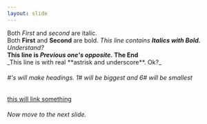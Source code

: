 ```yaml
---
layout: slide
---
```

Both *First* and _second_ are italic.  
Both **First** and __Second__ are bold.
_This line contains **Italics with Bold.** Understand?_  
__This line is *Previous one's opposite.* The End__  
\_This line is with real \*\*astrisk and underscore\*\*. Ok?\_
###### #'s will make headings. 1\# will be biggest and 6\# will be smallest
[this will link something](https://pushpratan.github.io/github-slideshow/)  
###### Now move to the next slide.
